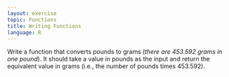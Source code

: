 ```yaml
---
layout: exercise
topic: Functions
title: Writing Functions
language: R
---
```


Write a function that converts pounds to grams (*there are 453.592 grams in one
pound*). It should take a value in pounds as the input and return the equivalent
value in grams (i.e., the number of pounds times 453.592).
